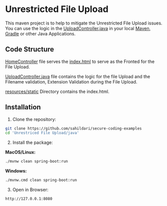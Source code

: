 # Unrestricted File Upload

This maven project is to help to mitigate the Unrestricted File Upload issues. You can use the logic in the [UploadController.java](./src/main/java/securecodingexamples/unrestricted/fileupload/UploadController.java) in your local [Maven](https://maven.apache.org/), [Gradle](https://gradle.org/) or other Java Applications.

## Code Structure

[HomeController](./src/main/java/securecodingexamples/unrestricted/fileupload/HomeController.java) file serves the [index.html](./src/main/resources/static/index.html) to serve as the Fronted for the File Upload.

[UploadController.java](./src/main/java/securecodingexamples/unrestricted/fileupload/UploadController.java) file contains the logic for the file Upload and the Filename validation, Extension Validation during the File Upload.

[resources/static](./src/main/resources/static) Directory contains the index.html.

## Installation
1. Clone the repository:
```sh
git clone https://github.com/sahildari/secure-coding-examples
cd 'Unrestriced File Upload/java'
```
2. Install the package:

**MacOS/Linux:**
```sh
./mvnw clean spring-boot:run
```

**Windows:**
```sh
./mvnw.cmd clean spring-boot:run
```
3. Open in Browser:
```
http://127.0.0.1:8080
```
